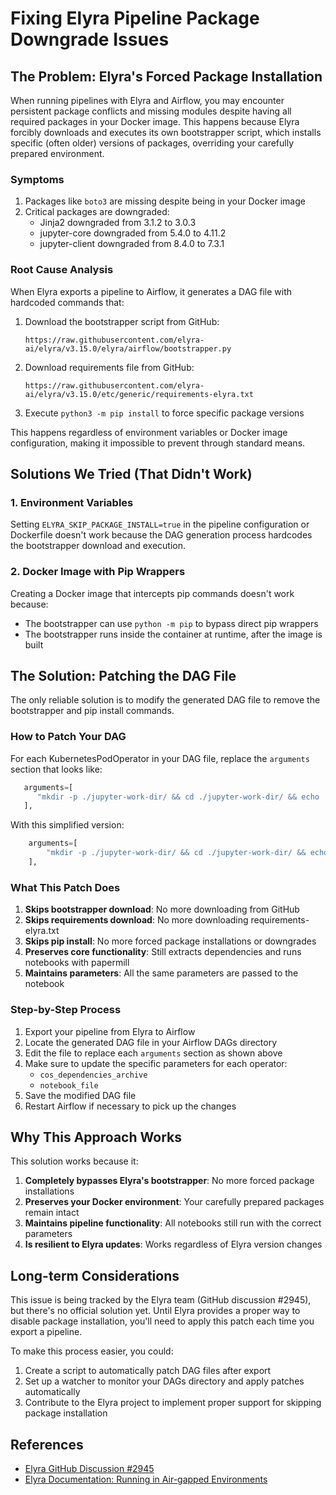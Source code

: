 # Fixing Elyra Pipeline Package Downgrade Issues

## The Problem: Elyra's Forced Package Installation

When running pipelines with Elyra and Airflow, you may encounter persistent package conflicts and missing modules despite having all required packages in your Docker image. This happens because Elyra forcibly downloads and executes its own bootstrapper script, which installs specific (often older) versions of packages, overriding your carefully prepared environment.

### Symptoms

1. Packages like `boto3` are missing despite being in your Docker image
2. Critical packages are downgraded:
   - Jinja2 downgraded from 3.1.2 to 3.0.3
   - jupyter-core downgraded from 5.4.0 to 4.11.2
   - jupyter-client downgraded from 8.4.0 to 7.3.1

### Root Cause Analysis

When Elyra exports a pipeline to Airflow, it generates a DAG file with hardcoded commands that:

1. Download the bootstrapper script from GitHub:
   ```
   https://raw.githubusercontent.com/elyra-ai/elyra/v3.15.0/elyra/airflow/bootstrapper.py
   ```

2. Download requirements file from GitHub:
   ```
   https://raw.githubusercontent.com/elyra-ai/elyra/v3.15.0/etc/generic/requirements-elyra.txt
   ```

3. Execute `python3 -m pip install` to force specific package versions

This happens regardless of environment variables or Docker image configuration, making it impossible to prevent through standard means.

## Solutions We Tried (That Didn't Work)

### 1. Environment Variables

Setting `ELYRA_SKIP_PACKAGE_INSTALL=true` in the pipeline configuration or Dockerfile doesn't work because the DAG generation process hardcodes the bootstrapper download and execution.

### 2. Docker Image with Pip Wrappers

Creating a Docker image that intercepts pip commands doesn't work because:
- The bootstrapper can use `python -m pip` to bypass direct pip wrappers
- The bootstrapper runs inside the container at runtime, after the image is built

## The Solution: Patching the DAG File

The only reliable solution is to modify the generated DAG file to remove the bootstrapper and pip install commands.

### How to Patch Your DAG

For each KubernetesPodOperator in your DAG file, replace the `arguments` section that looks like:

```python
   arguments=[
      "mkdir -p ./jupyter-work-dir/ && cd ./jupyter-work-dir/ && echo 'Downloading https://raw.githubusercontent.com/elyra-ai/elyra/v3.15.0/elyra/airflow/bootstrapper.py' && curl --fail -H 'Cache-Control: no-cache' -L https://raw.githubusercontent.com/elyra-ai/elyra/v3.15.0/elyra/airflow/bootstrapper.py --output bootstrapper.py && echo 'Downloading https://raw.githubusercontent.com/elyra-ai/elyra/v3.15.0/etc/generic/requirements-elyra.txt' && curl --fail -H 'Cache-Control: no-cache' -L https://raw.githubusercontent.com/elyra-ai/elyra/v3.15.0/etc/generic/requirements-elyra.txt --output requirements-elyra.txt && python3 -m pip install packaging && python3 -m pip freeze > requirements-current.txt && python3 bootstrapper.py --pipeline-name 'rom-cylinder' --cos-endpoint http://minio.minio-system.svc.cluster.local:9000 --cos-bucket rom-data --cos-directory 'rom-cylinder-0521181928' --cos-dependencies-archive '0_fetch_data-6014d4a5-f553-44a8-abfa-dae58417a28c.tar.gz' --file 'work/0_fetch_data.ipynb' "
   ],
```

With this simplified version:

```python
    arguments=[
        "mkdir -p ./jupyter-work-dir/ && cd ./jupyter-work-dir/ && echo 'Downloading https://raw.githubusercontent.com/elyra-ai/elyra/v3.15.0/elyra/airflow/bootstrapper.py' && curl --fail -H 'Cache-Control: no-cache' -L https://raw.githubusercontent.com/elyra-ai/elyra/v3.15.0/elyra/airflow/bootstrapper.py --output bootstrapper.py && echo 'Downloading https://raw.githubusercontent.com/elyra-ai/elyra/v3.15.0/etc/generic/requirements-elyra.txt' && curl --fail -H 'Cache-Control: no-cache' -L https://raw.githubusercontent.com/elyra-ai/elyra/v3.15.0/etc/generic/requirements-elyra.txt --output requirements-elyra.txt && echo 'Skipping pip install' && python3 bootstrapper.py --pipeline-name 'rom-cylinder' --cos-endpoint http://minio.minio-system.svc.cluster.local:9000 --cos-bucket rom-data --cos-directory 'rom-cylinder-0521182921' --cos-dependencies-archive '3_visuazalition-501534df-7597-4371-b989-e422c7eec230.tar.gz' --file 'work/3_visuazalition.ipynb' "
    ],
```

### What This Patch Does

1. **Skips bootstrapper download**: No more downloading from GitHub
2. **Skips requirements download**: No more downloading requirements-elyra.txt
3. **Skips pip install**: No more forced package installations or downgrades
4. **Preserves core functionality**: Still extracts dependencies and runs notebooks with papermill
5. **Maintains parameters**: All the same parameters are passed to the notebook

### Step-by-Step Process

1. Export your pipeline from Elyra to Airflow
2. Locate the generated DAG file in your Airflow DAGs directory
3. Edit the file to replace each `arguments` section as shown above
4. Make sure to update the specific parameters for each operator:
   - `cos_dependencies_archive`
   - `notebook_file`
5. Save the modified DAG file
6. Restart Airflow if necessary to pick up the changes

## Why This Approach Works

This solution works because it:

1. **Completely bypasses Elyra's bootstrapper**: No more forced package installations
2. **Preserves your Docker environment**: Your carefully prepared packages remain intact
3. **Maintains pipeline functionality**: All notebooks still run with the correct parameters
4. **Is resilient to Elyra updates**: Works regardless of Elyra version changes

## Long-term Considerations

This issue is being tracked by the Elyra team (GitHub discussion #2945), but there's no official solution yet. Until Elyra provides a proper way to disable package installation, you'll need to apply this patch each time you export a pipeline.

To make this process easier, you could:

1. Create a script to automatically patch DAG files after export
2. Set up a watcher to monitor your DAGs directory and apply patches automatically
3. Contribute to the Elyra project to implement proper support for skipping package installation

## References

- [Elyra GitHub Discussion #2945](https://github.com/elyra-ai/elyra/discussions/2945)
- [Elyra Documentation: Running in Air-gapped Environments](https://elyra.readthedocs.io/en/latest/recipes/running-elyra-in-air-gapped-environment.html)
